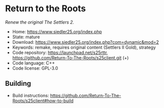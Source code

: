 # Return to the Roots

_Renew the original The Settlers 2._

- Home: https://www.siedler25.org/index.php
- State: mature
- Download: https://www.siedler25.org/index.php?com=dynamic&mod=2
- Keywords: remake, requires original content (Settlers II Gold), strategy
- Code repository: https://launchpad.net/s25rttr, https://github.com/Return-To-The-Roots/s25client.git (+)
- Code language: C++
- Code license: GPL-3.0

## Building

- Build instructions: https://github.com/Return-To-The-Roots/s25client#how-to-build
